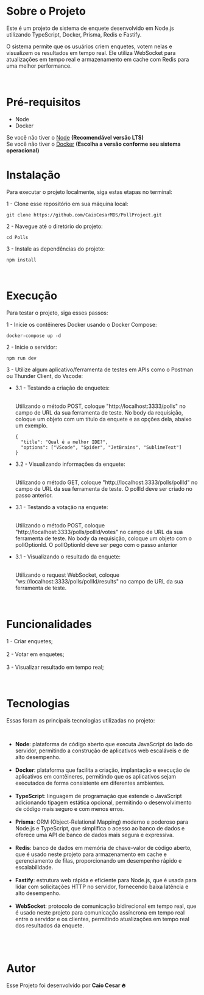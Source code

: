 <h1>Sobre o Projeto</h1>
<p>Este é um projeto de sistema de enquete desenvolvido em Node.js utilizando TypeScript, Docker, Prisma, Redis e Fastify.

O sistema permite que os usuários criem enquetes, votem nelas e visualizem os resultados em tempo real. Ele utiliza WebSocket para atualizações em tempo real e armazenamento em cache com Redis para uma melhor performance.</p>

<br>

<h1>Pré-requisitos</h1>
<ul>
    <li>Node</li>
    <li>Docker</li> 
</ul>
</p>

Se você não tiver o [Node](https://nodejs.org/en) <strong>(Recomendável versão LTS)</strong> <br>
Se você não tiver o [Docker](https://docs.docker.com/engine/install/) <strong>(Escolha a versão conforme seu sistema operacional)</strong>
<br>

<h1>Instalação</h1>
<p>Para executar o projeto localmente, siga estas etapas no terminal:</p>

1 - Clone esse repositório em sua máquina local:

```
git clone https://github.com/CaioCesarMDS/PollProject.git
```

2 - Navegue até o diretório do projeto:

```
cd Polls
```

3 - Instale as dependências do projeto:

```
npm install
```

<br>

<h1>Execução</h1>
<p>Para testar o projeto, siga esses passos:</p>

1 - Inicie os contêineres Docker usando o Docker Compose:

```
docker-compose up -d
```
2 - Inicie o servidor:
```
npm run dev
```

3 - Utilize algum aplicativo/ferramenta de testes em APIs como o Postman ou Thunder Client, do Vscode:
<ul>
  <li> 3.1 - Testando a criação de enquetes:</li> <br>
  <p>Utilizando o método POST, coloque "http://localhost:3333/polls" no campo de URL da sua ferramenta de teste. No body da requisição, coloque um objeto com um título da enquete e as opções dela, abaixo um exemplo.</p>
   
    {
      "title": "Qual é a melhor IDE?",
      "options": ["VScode", "Spider", "JetBrains", "SublimeText"]
    }
    
  <li>3.2 - Visualizando informações da enquete:</li> <br>
  <p>Utilizando o método GET, coloque "http://localhost:3333/polls/pollId" no campo de URL da sua ferramenta de teste. O pollId deve ser criado no passo anterior.</p>

  <li> 3.1 - Testando a votação na enquete:</li> <br>
  <p>Utilizando o método POST, coloque "http://localhost:3333/polls/pollId/votes" no campo de URL da sua ferramenta de teste. No body da requisição, coloque um objeto com o pollOptionId. O pollOptionId deve ser pego com o passo anterior</p>
  
  <li> 3.1 - Visualizando o resultado da enquete:</li> <br>
  <p>Utilizando o request WebSocket, coloque "ws://localhost:3333/polls/pollId/results" no campo de URL da sua ferramenta de teste.
</ul>

<br>

<h1>Funcionalidades</h1>
<p>
  1 - Criar enquetes; 
  <br>
  <br>
  2 - Votar em enquetes;
  <br>
  <br>
  3 - Visualizar resultado em tempo real;
  <br>
</p>

<br>

<h1>Tecnologias</h1>
<p>Essas foram as principais tecnologias utilizadas no projeto:</p>

 <br>
<ul>
    <li><strong>Node</strong>: plataforma de código aberto que executa JavaScript do lado do servidor, permitindo a construção de aplicativos web escaláveis e de alto desempenho.</li>
    <br>
    <li><strong>Docker</strong>: plataforma que facilita a criação, implantação e execução de aplicativos em contêineres, permitindo que os aplicativos sejam executados de forma consistente em diferentes ambientes.</li>
    <br>
    <li><strong>TypeScript</strong>: linguagem de programação que estende o JavaScript adicionando tipagem estática opcional, permitindo o desenvolvimento de código mais seguro e com menos erros.</li>
    <br>
    <li><strong>Prisma</strong>: ORM (Object-Relational Mapping) moderno e poderoso para Node.js e TypeScript, que simplifica o acesso ao banco de dados e oferece uma API de banco de dados mais segura e expressiva.</li>
    <br>
    <li><strong>Redis</strong>: banco de dados em memória de chave-valor de código aberto, que é usado neste projeto para armazenamento em cache e gerenciamento de filas, proporcionando um desempenho rápido e escalabilidade.</li>
    <br>
    <li><strong>Fastify</strong>: estrutura web rápida e eficiente para Node.js, que é usada para lidar com solicitações HTTP no servidor, fornecendo baixa latência e alto desempenho.</li>
    <br>
    <li><strong>WebSocket</strong>: protocolo de comunicação bidirecional em tempo real, que é usado neste projeto para comunicação assíncrona em tempo real entre o servidor e os clientes, permitindo atualizações em tempo real dos resultados da enquete.</li>
    <br>
</ul>

<br>

<h1>Autor</h1>
<p>Esse Projeto foi desenvolvido por <strong>Caio Cesar 🔥</strong></p>
<br>

